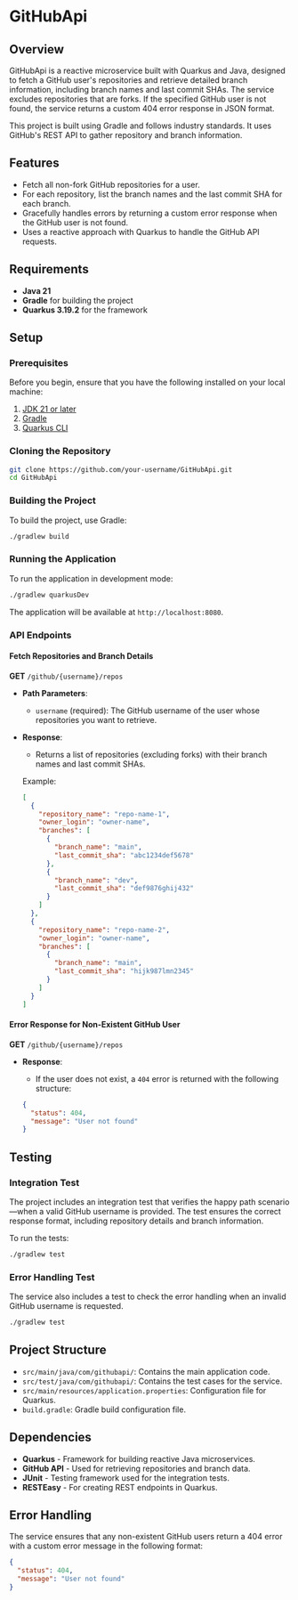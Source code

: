 
# GitHubApi

## Overview

GitHubApi is a reactive microservice built with Quarkus and Java, designed to fetch a GitHub user's repositories and retrieve detailed branch information, including branch names and last commit SHAs. The service excludes repositories that are forks. If the specified GitHub user is not found, the service returns a custom 404 error response in JSON format.

This project is built using Gradle and follows industry standards. It uses GitHub's REST API to gather repository and branch information.

## Features

- Fetch all non-fork GitHub repositories for a user.
- For each repository, list the branch names and the last commit SHA for each branch.
- Gracefully handles errors by returning a custom error response when the GitHub user is not found.
- Uses a reactive approach with Quarkus to handle the GitHub API requests.

## Requirements

- **Java 21**
- **Gradle** for building the project
- **Quarkus 3.19.2** for the framework

## Setup

### Prerequisites

Before you begin, ensure that you have the following installed on your local machine:

1. [JDK 21 or later](https://adoptopenjdk.net/)
2. [Gradle](https://gradle.org/install/)
3. [Quarkus CLI](https://quarkus.io/guides/cli-tool)

### Cloning the Repository

```bash
git clone https://github.com/your-username/GitHubApi.git
cd GitHubApi
```

### Building the Project

To build the project, use Gradle:

```bash
./gradlew build
```

### Running the Application

To run the application in development mode:

```bash
./gradlew quarkusDev
```

The application will be available at `http://localhost:8080`.

### API Endpoints

#### Fetch Repositories and Branch Details

**GET** `/github/{username}/repos`

- **Path Parameters**: 
  - `username` (required): The GitHub username of the user whose repositories you want to retrieve.

- **Response**: 
  - Returns a list of repositories (excluding forks) with their branch names and last commit SHAs.

  Example:

  ```json
  [
    {
      "repository_name": "repo-name-1",
      "owner_login": "owner-name",
      "branches": [
        {
          "branch_name": "main",
          "last_commit_sha": "abc1234def5678"
        },
        {
          "branch_name": "dev",
          "last_commit_sha": "def9876ghij432"
        }
      ]
    },
    {
      "repository_name": "repo-name-2",
      "owner_login": "owner-name",
      "branches": [
        {
          "branch_name": "main",
          "last_commit_sha": "hijk987lmn2345"
        }
      ]
    }
  ]
  ```

#### Error Response for Non-Existent GitHub User

**GET** `/github/{username}/repos`

- **Response**:
  - If the user does not exist, a `404` error is returned with the following structure:

  ```json
  {
    "status": 404,
    "message": "User not found"
  }
  ```

## Testing

### Integration Test

The project includes an integration test that verifies the happy path scenario—when a valid GitHub username is provided. The test ensures the correct response format, including repository details and branch information.

To run the tests:

```bash
./gradlew test
```

### Error Handling Test

The service also includes a test to check the error handling when an invalid GitHub username is requested.

```bash
./gradlew test
```

## Project Structure

- `src/main/java/com/githubapi/`: Contains the main application code.
- `src/test/java/com/githubapi/`: Contains the test cases for the service.
- `src/main/resources/application.properties`: Configuration file for Quarkus.
- `build.gradle`: Gradle build configuration file.

## Dependencies

- **Quarkus** - Framework for building reactive Java microservices.
- **GitHub API** - Used for retrieving repositories and branch data.
- **JUnit** - Testing framework used for the integration tests.
- **RESTEasy** - For creating REST endpoints in Quarkus.

## Error Handling

The service ensures that any non-existent GitHub users return a 404 error with a custom error message in the following format:

```json
{
  "status": 404,
  "message": "User not found"
}
```
